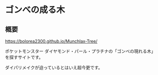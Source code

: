 # ゴンべの成る木

## 概要
https://bolorea2300.github.io/Munchlax-Tree/

ポケットモンスター ダイヤモンド・パール・プラチナの「ゴンべの現れる木」を探すサイトです。

ダイパリメイクが迫っているとはいえ超今更です。
